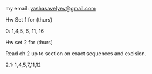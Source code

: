 my email: yashasavelyev@gmail.com

Hw Set 1 for (thurs)

0: 1,4,5, 6, 11, 16

Hw set 2 for (thurs)

Read ch 2 up to section on exact sequences and excision.

2.1: 1,4,5,7,11,12


